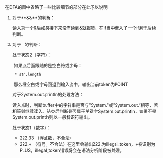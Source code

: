 在DFA的图中省略了一些比较细节的部分在此予以说明

1. 对于**&&**的判断：

   读入第一个&后如果接下来没有读到&就报错，在if当中嵌入了一个if用于后续判断。

2. 对于 **.** 的判断：

   处于状态2（字符）：

   ​	如果点后面跟随的是空白符或字母：

   		* str.length 

   ​	那么将空白或字母回退到输入流中，输出当前token为POINT

   对于System.out.println的处理方法：

   ​	读入点时，判断buffer中的字符串是否与"System."或”System.out.“相等，若相等则继续读入。结束后判断是否属于关键字System.out.println，如果不是System.out.println则以一般标识符输出。

   处于状态1（数字）：

   * 222.33	（浮点数，不合法）
   * 222.+      （符号，不合法）在这里会输出222.为illegal_token，+被识别为PLUS，illegal_token错误将会在语法分析阶段被处理。